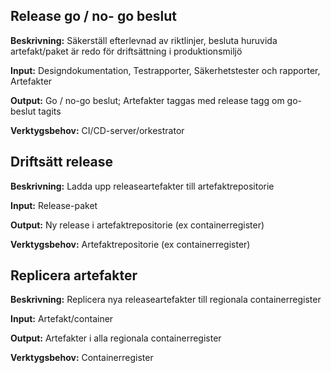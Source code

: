 ## Release go / no- go beslut
**Beskrivning:**
Säkerställ efterlevnad av riktlinjer, besluta huruvida artefakt/paket är redo för driftsättning i produktionsmiljö 

**Input:**
Designdokumentation, Testrapporter, Säkerhetstester och rapporter, Artefakter

**Output:**
Go / no-go beslut; Artefakter taggas med release tagg om  go-beslut tagits

**Verktygsbehov:**
CI/CD-server/orkestrator


## Driftsätt release
**Beskrivning:**
Ladda upp releaseartefakter till artefaktrepositorie

**Input:**
Release-paket

**Output:**
Ny release i artefaktrepositorie (ex containerregister)

**Verktygsbehov:**
Artefaktrepositorie (ex containerregister)


## Replicera artefakter
**Beskrivning:**
Replicera nya releaseartefakter till regionala containerregister

**Input:**
Artefakt/container

**Output:**
Artefakter i alla regionala containerregister

**Verktygsbehov:**
Containerregister